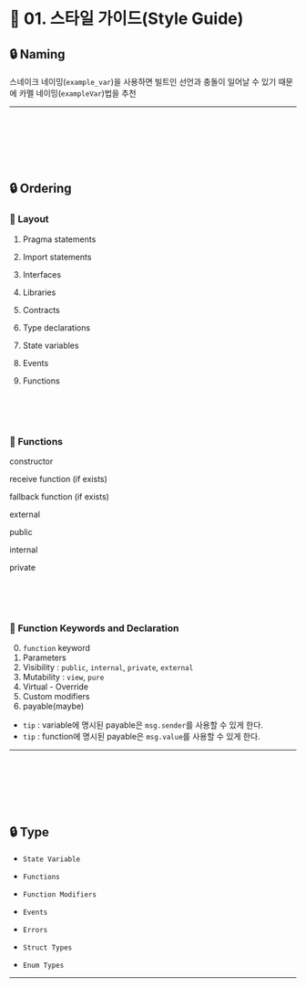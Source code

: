 # :dart: 01. 스타일 가이드(Style Guide)

## :lock: Naming

스네이크 네이밍(`example_var`)을 사용하면 빌트인 선언과 충돌이 일어날 수 있기 때문에 카멜 네이밍(`exampleVar`)법을 추천

<hr>
<br><br><br><br><br>

## :lock: Ordering

### :key: Layout

1. Pragma statements

1. Import statements

1. Interfaces

1. Libraries

1. Contracts

1. Type declarations

1. State variables

1. Events

1. Functions

<br><br><br>

### :key: Functions

constructor

receive function (if exists)

fallback function (if exists)

external

public

internal

private

<br><br><br>

### :key: Function Keywords and Declaration

0. `function` keyword
1. Parameters
2. Visibility : `public`, `internal`, `private`, `external`
3. Mutability : `view`, `pure`
4. Virtual - Override
5. Custom modifiers
6. payable(maybe)

 - `tip` : variable에 명시된 payable은 `msg.sender`를 사용할 수 있게 한다.
 - `tip` : function에 명시된 payable은 `msg.value`를 사용할 수 있게 한다.

<hr>
<br><br><br><br><br>

## :lock: Type

 - `State Variable`

 - `Functions`

 - `Function Modifiers`

 - `Events`

 - `Errors`

 - `Struct Types`

 - `Enum Types`

<hr>